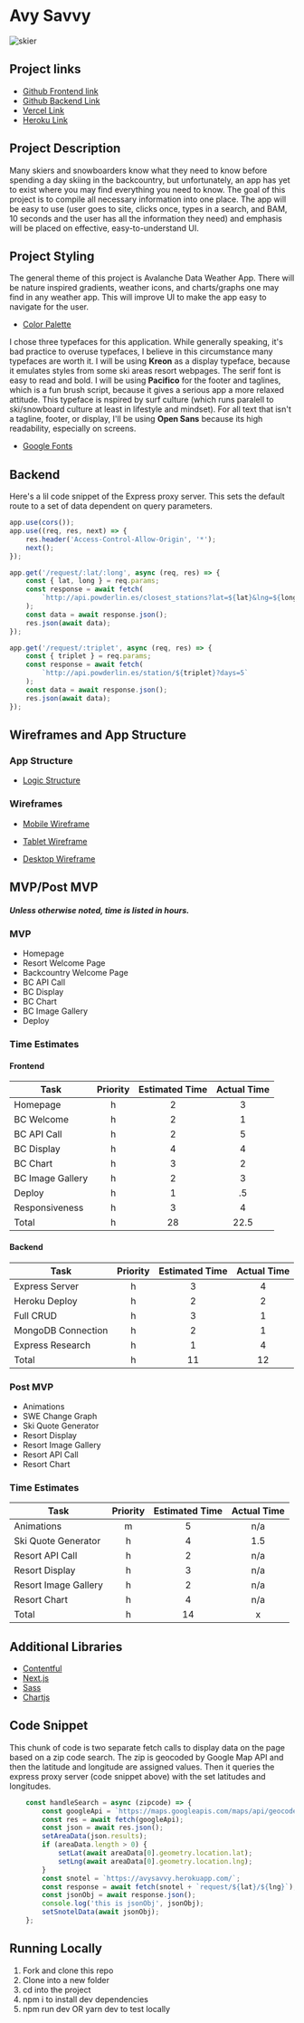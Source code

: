 # Avy Savvy
![skier](https://images.unsplash.com/photo-1544558660-73f0535de012?ixlib=rb-1.2.1&ixid=eyJhcHBfaWQiOjEyMDd9&auto=format&fit=crop&w=1049&q=80)

## Project links

 - [Github Frontend link](https://github.com/hannahtrask/capstone)
 - [Github Backend Link](https://github.com/hannahtrask/capstone-backend)
 - [Vercel Link](https://avysavvy.vercel.app/)
 - [Heroku Link](https://avysavvy.herokuapp.com/)

## Project Description

Many skiers and snowboarders know what they need to know before spending a day skiing in the backcountry, but unfortunately, an app has yet to exist where you may find everything you need to know. The goal of this project is to compile all necessary information into one place. The app will be easy to use (user goes to site, clicks once, types in a search, and BAM, 10 seconds and the user has all the information they need) and emphasis will be placed on effective, easy-to-understand UI.

## Project Styling

The general theme of this project is Avalanche Data Weather App. There will be nature inspired gradients, weather icons, and charts/graphs one may find in any weather app. This will improve UI to make the app easy to navigate for the user.

- [Color Palette](https://coolors.co/0b2040-576d91-a3b9e2-e5d6e1-e8c7c9-eab8b1)

I chose three typefaces for this application. While generally speaking, it's bad practice to overuse typefaces, I believe in this circumstance many typefaces are worth it. I will be using **Kreon** as a display typeface, because it emulates styles from some ski areas resort webpages. The serif font is easy to read and bold. I will be using **Pacifico** for the footer and taglines, which is a fun brush script, because it gives a serious app a more relaxed attitude. This typeface is nspired by surf culture (which runs paralell to ski/snowboard culture at least in lifestyle and mindset). For all text that isn't a tagline, footer, or display, I'll be using **Open Sans** because its high readability, especially on screens.

- [Google Fonts](https://fonts.google.com/specimen/Kreon?query=kreon)

## Backend

Here's a lil code snippet of the Express proxy server. This sets the default route to a set of data dependent on query parameters.

```javascript
app.use(cors());
app.use((req, res, next) => {
	res.header('Access-Control-Allow-Origin', '*');
	next();
});

app.get('/request/:lat/:long', async (req, res) => {
	const { lat, long } = req.params;
	const response = await fetch(
		`http://api.powderlin.es/closest_stations?lat=${lat}&lng=${long}&data=true&days=5&count=5`
	);
	const data = await response.json();
	res.json(await data);
});

app.get('/request/:triplet', async (req, res) => {
	const { triplet } = req.params;
	const response = await fetch(
		`http://api.powderlin.es/station/${triplet}?days=5`
	);
	const data = await response.json();
	res.json(await data);
});
```

## Wireframes and App Structure

### App Structure

- [Logic Structure](https://res.cloudinary.com/digwu4vdh/image/upload/v1605565549/architecture_yqzqfh.png)

### Wireframes

 - [Mobile Wireframe](https://res.cloudinary.com/digwu4vdh/image/upload/v1605560817/mobile_gtcxwo.png)

 - [Tablet Wireframe](https://res.cloudinary.com/digwu4vdh/image/upload/v1605562314/tablet_akn0sc.png)

 - [Desktop Wireframe](https://res.cloudinary.com/digwu4vdh/image/upload/v1605563296/desktop_copy_gk7asp.jpg)
 
 ## MVP/Post MVP
 ##### Unless otherwise noted, time is listed in hours.

 ### MVP
 
  * Homepage
  * Resort Welcome Page
  * Backcountry Welcome Page
  * BC API Call
  * BC Display
  * BC Chart
  * BC Image Gallery
  * Deploy
 
### Time Estimates

#### Frontend

| Task | Priority | Estimated Time | Actual Time |
| --- | :---: |  :---:  | :---: |
| Homepage            | h | 2  | 3   |
| BC Welcome            | h | 2  | 1   |
| BC API Call            | h | 2  | 5   |
| BC Display            | h | 4  | 4   |
| BC Chart            | h | 3  | 2   |
| BC Image Gallery            | h | 2  | 3   |
| Deploy           | h | 1  | .5   |
| Responsiveness | h | 3 | 4 |
| Total            | h | 28 | 22.5  |

#### Backend

| Task | Priority | Estimated Time | Actual Time |
| --- | :---: |  :---:  | :---: |
| Express Server            | h | 3  | 4   |
| Heroku Deploy            | h | 2  | 2   |
| Full CRUD           | h | 3  | 1   |
| MongoDB Connection            | h | 2  | 1   |
| Express Research | h | 1 | 4 |
| Total            | h | 11 | 12  |
    
 ### Post MVP
 
  * Animations
  * SWE Change Graph
  * Ski Quote Generator
  * Resort Display
  * Resort Image Gallery
  * Resort API Call
  * Resort Chart

  ### Time Estimates
  
| Task | Priority | Estimated Time | Actual Time |
| ---   | :---:   |  :---:         |       :---: |
|   Animations    | m       | 5              | n/a         |
| Ski Quote Generator          | h | 4  | 1.5   |
| Resort API Call            | h | 2  | n/a   |
| Resort Display            | h | 3  | n/a   |
| Resort Image Gallery            | h | 2  | n/a   |
| Resort Chart            | h | 4  | n/a   |
| Total | h       | 14             | x           |

## Additional Libraries

  - [Contentful](https://www.contentful.com/get-started/)
  - [Next.js](https://nextjs.org/)
  - [Sass](https://sass-lang.com/)
  - [Chartjs](https://www.chartjs.org/)

## Code Snippet

This chunk of code is two separate fetch calls to display data on the page based on a zip code search. The zip is geocoded by Google Map API and then the latitude and longitude are assigned values. Then it queries the express proxy server (code snippet above) with the set latitudes and longitudes.

```javascript
	const handleSearch = async (zipcode) => {
		const googleApi = `https://maps.googleapis.com/maps/api/geocode/json?key=AIzaSyCMEjVA97XCiyFFpVaL1w8bFEw_KDERLuE&components=postal_code:${zipcode}`;
		const res = await fetch(googleApi);
		const json = await res.json();
		setAreaData(json.results);
		if (areaData.length > 0) {
			setLat(await areaData[0].geometry.location.lat);
			setLng(await areaData[0].geometry.location.lng);
		}
		const snotel = `https://avysavvy.herokuapp.com/`;
		const response = await fetch(snotel + `request/${lat}/${lng}`);
		const jsonObj = await response.json();
		console.log('this is jsonObj', jsonObj);
		setSnotelData(await jsonObj);
	};

```

## Running Locally

 1. Fork and clone this repo
 2. Clone into a new folder
 3. cd into the project
 4. npm i to install dev dependencies
 5. npm run dev OR yarn dev to test locally
